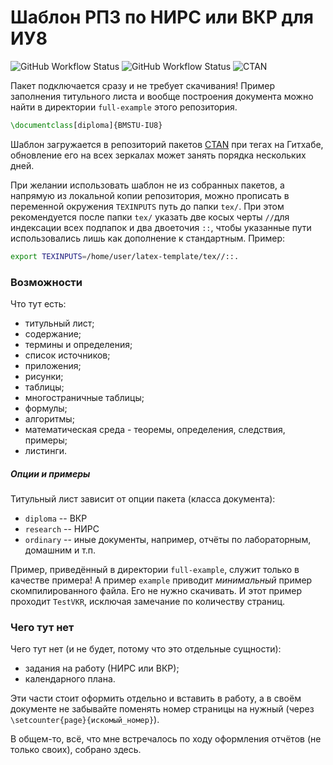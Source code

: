 # Шаблон РПЗ по НИРС или ВКР для ИУ8 

![GitHub Workflow Status](https://img.shields.io/github/actions/workflow/status/CatInCosmicSpace/latex-template/main.yml?branch=master&logo=github&label=CI)
![GitHub Workflow Status](https://img.shields.io/github/actions/workflow/status/CatInCosmicSpace/latex-template/tags.yml?label=CTAN&logo=github)
![CTAN](https://img.shields.io/ctan/v/bmstu-iu8?label=CTAN&logo=latex)

Пакет подключается сразу и не требует скачивания! 
Пример заполнения титульного листа и вообще построения документа можно найти 
в директории `full-example` этого репозитория.

```latex
\documentclass[diploma]{BMSTU-IU8}
```

Шаблон загружается в репозиторий пакетов [CTAN](https://www.ctan.org/)
при тегах на Гитхабе, 
обновление его на всех зеркалах может занять порядка нескольких 
дней.

При желании использовать шаблон не из собранных пакетов, а напрямую из
локальной копии репозитория, можно прописать в переменной окружения `TEXINPUTS`
путь до папки `tex/`. При этом рекомендуется после папки `tex/` указать 
две косых черты `//`для индексации всех подпапок и два двоеточия `::`,
чтобы указанные пути использовались лишь как дополнение к стандартным. 
Пример:
```bash
export TEXINPUTS=/home/user/latex-template/tex//::.
```

### Возможности

Что тут есть:
* титульный лист;
* содержание;
* термины и определения;
* список источников;
* приложения;
* рисунки;
* таблицы;
* многостраничные таблицы;
* формулы;
* алгоритмы;
* математическая среда - теоремы, определения, следствия, примеры;
* листинги.

##### Опции и примеры

Титульный лист зависит от опции пакета (класса документа):
 
* `diploma` -- ВКР
* `research` -- НИРС
* `ordinary` -- иные документы, например, отчёты по лабораторным, домашним и т.п.

Пример, приведённый в директории `full-example`, служит только в качестве примера! 
А пример `example` приводит _минимальный_ пример скомпилированного файла.
Его не нужно скачивать. И этот пример проходит `TestVKR`, исключая замечание 
по количеству страниц.

### Чего тут нет

Чего тут нет (и не будет, потому что это отдельные сущности):
* задания на работу (НИРС или ВКР);
* календарного плана.

Эти части стоит оформить отдельно и вставить в работу, а в своём документе не 
забывайте поменять номер страницы на нужный (через `\setcounter{page}{искомый_номер}`).

В общем-то, всё, что мне встречалось по ходу оформления отчётов 
(не только своих), собрано здесь.
